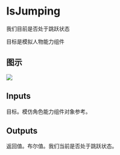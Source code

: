 # IsJumping

我们目前是否处于跳跃状态

目标是模拟人物能力组件

## 图示

![]($-20221218-20063634.png)

## Inputs

目标。模仿角色能力组件对象参考。  

## Outputs

返回值。布尔值。我们当前是否处于跳跃状态。
